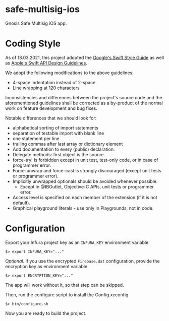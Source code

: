 # safe-multisig-ios
Gnosis Safe Multisig iOS app.

# Coding Style
As of 18.03.2021, this project adopted the [Google's Swift Style Guide](https://google.github.io/swift/) as well as [Apple's Swift API Design Guidelines](https://swift.org/documentation/api-design-guidelines/). 

We adopt the following modifications to the above guidelines:
- 4-space indentation instead of 2-space
- Line wrapping at 120 characters

Inconsistencies and differences between the project's source code and the aforementioned guidelines shall be corrected as a by-product of the normal work on feature development and bug fixes.

Notable differences that we should look for:
- alphabetical sorting of import statements
- separation of testable import with blank line
- one statement per line
- trailing commas after last array or dictionary element
- Add documentation to every (public) declaration.
- Delegate methods: first object is the source.
- force-try! Is forbidden except in unit test, test-only code, or in case of programmer error.
- Force-unwrap and force-cast is strongly discouraged (except unit tests or programmer error).
- Implicitly unwrapped optionals should be avoided whenever possible.
  - Except in @IBOutlet, Objective-C APIs, unit tests or programmer error.
- Access level is specified on each member of the extension (if it is not default).
- Graphical playground literals - use only in Playgrounds, not in code. 

# Configuration

Export your Infura project key as an `INFURA_KEY` environment variable:

    $> export INFURA_KEY="..."


*Optional*. If you use the encrypted `Firebase.dat` configuration, provide the encryption key as 
environment variable.

    $> export ENCRYPTION_KEY="..."

The app will work without it, so that step can be skipped.

Then, run the configure script to install the Config.xcconfig

    $> bin/configure.sh

Now you are ready to build the project.

